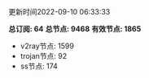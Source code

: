 更新时间2022-09-10 06:33:33

**总订阅: 64**
**总节点: 9468**
**有效节点: 1865**
- v2ray节点: 1599
- trojan节点: 92
- ss节点: 174
